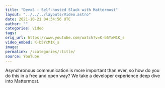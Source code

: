 ```yaml
---
title: "Devx5 - Self-hosted Slack with Mattermost"
layout: "../../../layouts/Video.astro"
date: 2021-10-21 04:34:56 UTC
author: ""
categories: video
tags: 
orig_url: https://www.youtube.com/watch?v=K-b5YxM1K_s
video_embed: K-b5YxM1K_s
image:
permalink: /:categories/:title/
source: YouTube
---
```

Asynchronous communication is more important than ever, so how do you do this in a free and open way? We take a developer experience deep dive into Mattermost.